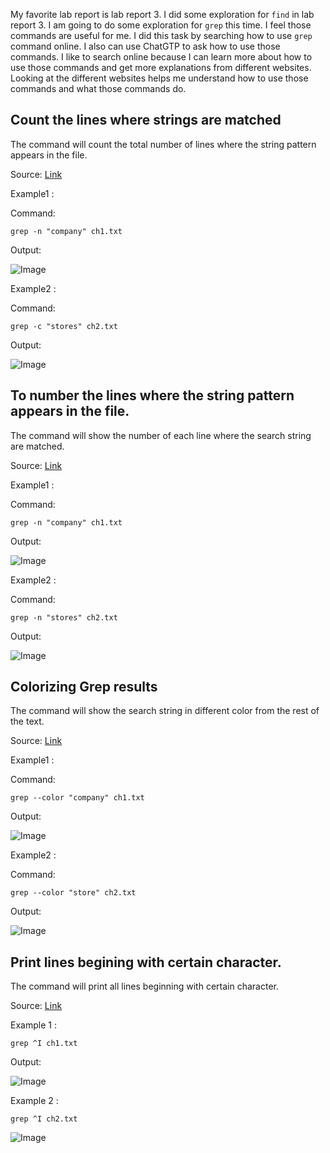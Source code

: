 My favorite lab report is lab report 3. I did some exploration for `find` in lab report 3. I am going to do some exploration for `grep` this time. I feel those commands are useful for me. I did this task by searching how to use `grep` command online. I also can use ChatGTP to ask how to use those commands. I like to search online because I can learn more about how to use those commands and get more explanations from different websites. Looking at the different websites helps me understand how to use those commands and what those commands do.


## Count the lines where strings are matched

The command will count the total number of lines where the string pattern appears in the file.

Source: [Link](https://www.digitalocean.com/community/tutorials/grep-command-in-linux-unix)


Example1 :

Command: 

```grep -n "company" ch1.txt```

Output:

![Image](1-1.png)

Example2 :

Command: 

```grep -c "stores" ch2.txt```

Output:

![Image](1-2.png)

## To number the lines where the string pattern appears in the file.

The command will show the number of each line where the search string are matched.

Source: [Link](https://www.digitalocean.com/community/tutorials/grep-command-in-linux-unix)

Example1 :

Command:

 ```grep -n "company" ch1.txt```

Output:

![Image](2-1.png)


Example2 :

Command: 

```grep -n "stores" ch2.txt```

Output:

![Image](2-2.png)

## Colorizing Grep results

The command will show the search string in different color from the rest of the text.

Source: [Link](https://www.digitalocean.com/community/tutorials/grep-command-in-linux-unix)


Example1 :

Command:

```grep --color "company" ch1.txt```

Output:

![Image](3-1.png)

Example2 :

Command:

```grep --color "store" ch2.txt```

Output:

![Image](3-2.png)

## Print lines begining with certain character.

The command will print all lines beginning with certain character.

Source: [Link](https://www.digitalocean.com/community/tutorials/grep-command-in-linux-unix)

Example 1 :

```grep ^I ch1.txt```

Output: 

![Image](4-1.png)

Example 2 :

```grep ^I ch2.txt```

![Image](4-2.png)















